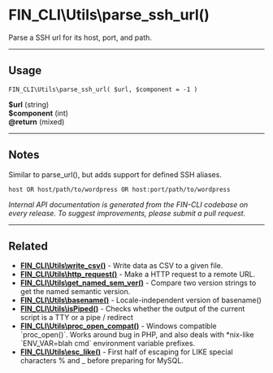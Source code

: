 # FIN_CLI\Utils\parse_ssh_url()

Parse a SSH url for its host, port, and path.

***

## Usage

    FIN_CLI\Utils\parse_ssh_url( $url, $component = -1 )

<div>
<strong>$url</strong> (string) <br />
<strong>$component</strong> (int) <br />
<strong>@return</strong> (mixed) <br />
</div>


***

## Notes

Similar to parse_url(), but adds support for defined SSH aliases.

```
host OR host/path/to/wordpress OR host:port/path/to/wordpress
```


*Internal API documentation is generated from the FIN-CLI codebase on every release. To suggest improvements, please submit a pull request.*


***

## Related

<ul>



<li><strong><a href="https://make.wordpress.org/cli/handbook/internal-api/fin-cli-utils-write-csv/">FIN_CLI\Utils\write_csv()</a></strong> - Write data as CSV to a given file.</li>


<li><strong><a href="https://make.wordpress.org/cli/handbook/internal-api/fin-cli-utils-http-request/">FIN_CLI\Utils\http_request()</a></strong> - Make a HTTP request to a remote URL.</li>


<li><strong><a href="https://make.wordpress.org/cli/handbook/internal-api/fin-cli-utils-get-named-sem-ver/">FIN_CLI\Utils\get_named_sem_ver()</a></strong> - Compare two version strings to get the named semantic version.</li>


<li><strong><a href="https://make.wordpress.org/cli/handbook/internal-api/fin-cli-utils-basename/">FIN_CLI\Utils\basename()</a></strong> - Locale-independent version of basename()</li>


<li><strong><a href="https://make.wordpress.org/cli/handbook/internal-api/fin-cli-utils-ispiped/">FIN_CLI\Utils\isPiped()</a></strong> - Checks whether the output of the current script is a TTY or a pipe / redirect</li>


<li><strong><a href="https://make.wordpress.org/cli/handbook/internal-api/fin-cli-utils-proc-open-compat/">FIN_CLI\Utils\proc_open_compat()</a></strong> - Windows compatible `proc_open()`. Works around bug in PHP, and also deals with *nix-like `ENV_VAR=blah cmd` environment variable prefixes.</li>


<li><strong><a href="https://make.wordpress.org/cli/handbook/internal-api/fin-cli-utils-esc-like/">FIN_CLI\Utils\esc_like()</a></strong> - First half of escaping for LIKE special characters % and _ before preparing for MySQL.</li>



</ul>


